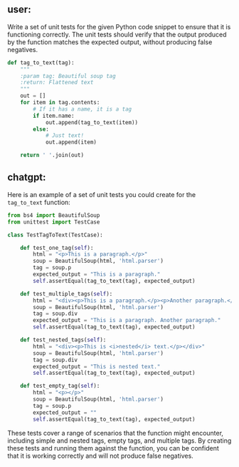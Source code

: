 

## user: 


Write a set of unit tests for the given Python code snippet to ensure that it is functioning correctly. The unit tests should verify that the output produced by the function matches the expected output, without producing false negatives.
```python
def tag_to_text(tag):
    """
    :param tag: Beautiful soup tag
    :return: Flattened text
    """
    out = []
    for item in tag.contents:
        # If it has a name, it is a tag
        if item.name:
            out.append(tag_to_text(item))
        else:
            # Just text!
            out.append(item)

    return ' '.join(out)
```


## chatgpt: 

Here is an example of a set of unit tests you could create for the `tag_to_text` function:

```python
from bs4 import BeautifulSoup
from unittest import TestCase

class TestTagToText(TestCase):

    def test_one_tag(self):
        html = "<p>This is a paragraph.</p>"
        soup = BeautifulSoup(html, 'html.parser')
        tag = soup.p
        expected_output = "This is a paragraph."
        self.assertEqual(tag_to_text(tag), expected_output)

    def test_multiple_tags(self):
        html = "<div><p>This is a paragraph.</p><p>Another paragraph.</p></div>"
        soup = BeautifulSoup(html, 'html.parser')
        tag = soup.div
        expected_output = "This is a paragraph. Another paragraph."
        self.assertEqual(tag_to_text(tag), expected_output)

    def test_nested_tags(self):
        html = "<div><p>This is <i>nested</i> text.</p></div>"
        soup = BeautifulSoup(html, 'html.parser')
        tag = soup.div
        expected_output = "This is nested text."
        self.assertEqual(tag_to_text(tag), expected_output)

    def test_empty_tag(self):
        html = "<p></p>"
        soup = BeautifulSoup(html, 'html.parser')
        tag = soup.p
        expected_output = ""
        self.assertEqual(tag_to_text(tag), expected_output)
```

These tests cover a range of scenarios that the function might encounter, including simple and nested tags, empty tags, and multiple tags. By creating these tests and running them against the function, you can be confident that it is working correctly and will not produce false negatives.